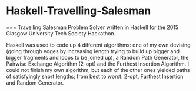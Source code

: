 # Haskell-Travelling-Salesman
===
Travelling Salesman Problem Solver written in Haskell for the 2015 Glasgow University Tech Society Hackathon.

Haskell was used to code up 4 different algorithms:
one of my own devising (going through edges by increasing length trying to build up bigger and bigger fragments and loops to be joined up),
a Random Path Generator,
the Pairwise Exchange Algorithm (2-opt) and
the Furthest Insertion Algorithm.
I could not finish my own algorithm, but each of the other ones yielded paths of satisfyingly short lengths;
from best to worst: 2-opt, Furthest Insertion and Random Generator.
